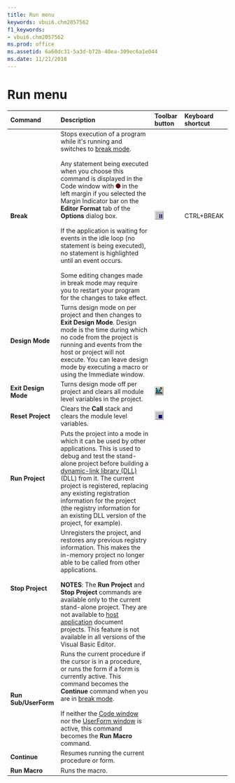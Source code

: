 ```yaml
---
title: Run menu
keywords: vbui6.chm2057562
f1_keywords:
- vbui6.chm2057562
ms.prod: office
ms.assetid: 6a60dc31-5a3d-b72b-40ea-309ec6a1e044
ms.date: 11/21/2018 
---
```



# Run menu

|Command|Description|Toolbar button|Keyboard shortcut|
|:------|:----------|:-------------|:----------------|
|**Break** | Stops execution of a program while it's running and switches to [break mode](../../Glossary/vbe-glossary.md#break-mode).<br/><br/>Any statement being executed when you choose this command is displayed in the Code window with ![Breakpoint](../../../images/wbrkpnt_ZA01201808.gif) in the left margin if you selected the Margin Indicator bar on the **Editor Format** tab of the **Options** dialog box.<br/><br/>If the application is waiting for events in the idle loop (no statement is being executed), no statement is highlighted until an event occurs.<br/><br/>Some editing changes made in break mode may require you to restart your program for the changes to take effect.|![Toolbar button](../../../images/tbr_brk_ZA01201682.gif) |CTRL+BREAK |
|**Design Mode** |Turns design mode on per project and then changes to **Exit Design Mode**. Design mode is the time during which no code from the project is running and events from the host or project will not execute. You can leave design mode by executing a macro or using the Immediate window.| | |
|**Exit Design Mode** |Turns design mode off per project and clears all module level variables in the project.|![Toolbar button](../../../images/tbr_dsgm_ZA01201699.gif)| |
|**Reset Project** | Clears the **Call** stack and clears the module level variables.|![Toolbar button](../../../images/tbr_end_ZA01201701.gif)| |
|**Run Project**| Puts the project into a mode in which it can be used by other applications. This is used to debug and test the stand-alone project before building a [dynamic-link library (DLL)](../../Glossary/vbe-glossary.md#dynamic-link-library-dll) (DLL) from it. The current project is registered, replacing any existing registration information for the project (the registry information for an existing DLL version of the project, for example).| | |
|**Stop Project**|Unregisters the project, and restores any previous registry information. This makes the in-memory project no longer able to be called from other applications.<br/><br/>**NOTES**: The **Run Project** and **Stop Project** commands are available only to the current stand-alone project. They are not available to [host application](../../Glossary/vbe-glossary.md#host-application) document projects. This feature is not available in all versions of the Visual Basic Editor.| | |
|**Run Sub/UserForm**|Runs the current procedure if the cursor is in a procedure, or runs the form if a form is currently active. This command becomes the **Continue** command when you are in [break mode](../../Glossary/vbe-glossary.md#break-mode).<br/><br/>If neither the [Code window](code-window.md) nor the [UserForm window](userform-window.md) is active, this command becomes the **Run Macro** command.| | |
|**Continue**|Resumes running the current procedure or form.| | |
|**Run Macro**|Runs the macro.| | |